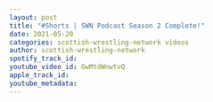 ```yaml
---
layout: post
title: "#Shorts | SWN Podcast Season 2 Complete!"
date: 2021-05-20
categories: scottish-wrestling-network videos
author: scottish-wrestling-network
spotify_track_id: 
youtube_video_id: GwMtdWnwtvQ
apple_track_id: 
youtube_metadata: 
---
```

